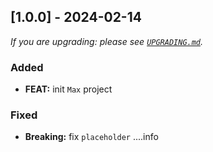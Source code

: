 ## [1.0.0] - 2024-02-14

_If you are upgrading: please see [`UPGRADING.md`](UPGRADING.md)._

### Added

- **FEAT:** init `Max` project

### Fixed

- **Breaking:** fix `placeholder` ....info
